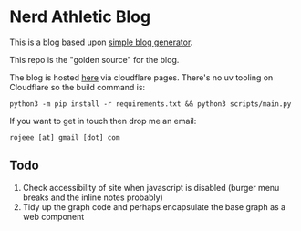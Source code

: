 # Nerd Athletic Blog

This is a blog based upon [simple blog generator](https://github.com/roger-that-dev/simple-blog-generator).

This repo is the "golden source" for the blog.

The blog is hosted [here](https://nerdathletic.com/) via cloudflare pages. There's no uv tooling on Cloudflare so the build command is:

    python3 -m pip install -r requirements.txt && python3 scripts/main.py

If you want to get in touch then drop me an email: 

    rojeee [at] gmail [dot] com

## Todo

1. Check accessibility of site when javascript is disabled (burger menu breaks and the inline notes probably)
2. Tidy up the graph code and perhaps encapsulate the base graph as a web component


